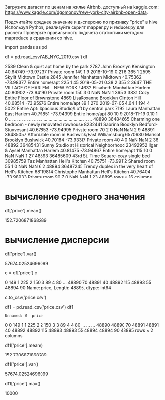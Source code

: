 Загрузите датасет по ценам на жилье Airbnb, доступный на kaggle.com: https://www.kaggle.com/dgomonov/new-york-city-airbnb-open-data.

Подсчитайте среднее значение и дисперсию по признаку ”price” в hive Используя Python, реализуйте скрипт mapper.py и reducer.py для расчета 
Проверьте правильность подсчета статистики методом mapreduce в сравнении со hive.

import pandas as pd

df = pd.read_csv('AB_NYC_2019.csv')
df

2539	Clean & quiet apt home by the park	2787	John	Brooklyn	Kensington	40.64749	-73.97237	Private room	149	1	9	2018-10-19	0.21	6	365
1	2595	Skylit Midtown Castle	2845	Jennifer	Manhattan	Midtown	40.75362	-73.98377	Entire home/apt	225	1	45	2019-05-21	0.38	2	355
2	3647	THE VILLAGE OF HARLEM....NEW YORK !	4632	Elisabeth	Manhattan	Harlem	40.80902	-73.94190	Private room	150	3	0	NaN	NaN	1	365
3	3831	Cozy Entire Floor of Brownstone	4869	LisaRoxanne	Brooklyn	Clinton Hill	40.68514	-73.95976	Entire home/apt	89	1	270	2019-07-05	4.64	1	194
4	5022	Entire Apt: Spacious Studio/Loft by central park	7192	Laura	Manhattan	East Harlem	40.79851	-73.94399	Entire home/apt	80	10	9	2018-11-19	0.10	1	0
...	...	...	...	...	...	...	...	...	...	...	...	...	...	...	...	...
48890	36484665	Charming one bedroom - newly renovated rowhouse	8232441	Sabrina	Brooklyn	Bedford-Stuyvesant	40.67853	-73.94995	Private room	70	2	0	NaN	NaN	2	9
48891	36485057	Affordable room in Bushwick/East Williamsburg	6570630	Marisol	Brooklyn	Bushwick	40.70184	-73.93317	Private room	40	4	0	NaN	NaN	2	36
48892	36485431	Sunny Studio at Historical Neighborhood	23492952	Ilgar & Aysel	Manhattan	Harlem	40.81475	-73.94867	Entire home/apt	115	10	0	NaN	NaN	1	27
48893	36485609	43rd St. Time Square-cozy single bed	30985759	Taz	Manhattan	Hell's Kitchen	40.75751	-73.99112	Shared room	55	1	0	NaN	NaN	6	2
48894	36487245	Trendy duplex in the very heart of Hell's Kitchen	68119814	Christophe	Manhattan	Hell's Kitchen	40.76404	-73.98933	Private room	90	7	0	NaN	NaN	1	23
48895 rows × 16 columns

# вычисление среднего значения
df['price'].mean()

152.7206871868289

# вычисление дисперсии
df['price'].var()

57674.02524696099

c = df['price']
c

0        149
1        225
2        150
3         89
4         80
        ... 
48890     70
48891     40
48892    115
48893     55
48894     90
Name: price, Length: 48895, dtype: int64


c.to_csv('price.csv')

df1 = pd.read_csv('price.csv')
df1


   	Unnamed: 0	price
0	0	149
1	1	225
2	2	150
3	3	89
4	4	80
...	...	...
48890	48890	70
48891	48891	40
48892	48892	115
48893	48893	55
48894	48894	90
48895 rows × 2 columns

df1['price'].mean()
     
152.7206871868289

df1['price'].var()
     
57674.02524696099

df1['price'].max()
     
10000
